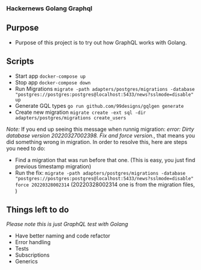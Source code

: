### Hackernews Golang Graphql

## Purpose
- Purpose of this project is to try out how GraphQL works with Golang. 

## Scripts
- Start app `docker-compose up`
- Stop app `docker-compose down`
- Run Migrations `migrate -path adapters/postgres/migrations -database "postgres://postgres:postgres@localhost:5433/news?sslmode=disable" up`
- Generate GQL types `go run github.com/99designs/gqlgen generate`
- Create new migration `migrate create -ext sql -dir adapters/postgres/migrations create_users`

_Note:_ If you end up seeing this message when runnig migration: _error: Dirty database version 20220327002398. Fix and force version._, that means you did something wrong in migration. In order to resolve this, here are steps you need to do: 
- Find a migration that was run before that one. (This is easy, you just find previous timestamp migration)
- Run the fix: `migrate -path adapters/postgres/migrations -database "postgres://postgres:postgres@localhost:5433/news?sslmode=disable" force 20220328002314` (20220328002314 one is from the migration files, )

## Things left to do
_Please note this is just GraphQL test with Golang_
- Have better naming and code refactor
- Error handling
- Tests
- Subscriptions
- Generics

